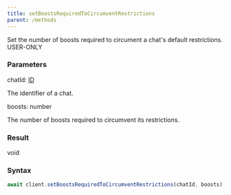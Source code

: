 ```yaml
---
title: setBoostsRequiredToCircumventRestrictions
parent: /methods
---
```


Set the number of boosts required to circument a chat's default restrictions.<span class="select-none"> <span class="inline-flex w-fit items-center"><span class="w-fit bg-dbt px-1.5 rounded-md select-none text-fgt text-[10px]">USER-ONLY</span></span> </span>

### Parameters 

<div class="flex flex-col gap-3"><div><div class="font-mono" id="p_chatId" data-anchor><span class="font-bold">chatId</span><span class="opacity-50">:</span> <a href="/types/id"  >ID</a></div><div class="pl-3"><div class="no-margin">

The identifier of a chat.

</div></div></div><div><div class="font-mono" id="p_boosts" data-anchor><span class="font-bold">boosts</span><span class="opacity-50">:</span> <span>number</span></div><div class="pl-3"><div class="no-margin">

The number of boosts required to circumvent its restrictions.

</div></div></div></div>

### Result 

<div class="font-mono"><span>void</span></div>

### Syntax

```ts
await client.setBoostsRequiredToCircumventRestrictions(chatId, boosts);
```



